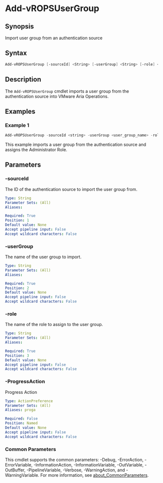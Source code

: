 # Add-vROPSUserGroup

## Synopsis

Import user group from an authentication source

## Syntax

```powershell
Add-vROPSUserGroup [-sourceId] <String> [-userGroup] <String> [-role] <String> [-ProgressAction <ActionPreference>] [<CommonParameters>]
```

## Description

The `Add-vROPSUserGroup` cmdlet imports a user group from the authentication source into VMware Aria Operations.

## Examples

### Example 1

```powershell
Add-vROPSUserGroup -sourceId <string> -userGroup <user_group_name> -role <role_name>
```

This example imports a user group from the authentication source and assigns the Administrator Role.

## Parameters

### -sourceId

The ID of the authentication source to import the user group from.

```yaml
Type: String
Parameter Sets: (All)
Aliases:

Required: True
Position: 1
Default value: None
Accept pipeline input: False
Accept wildcard characters: False
```

### -userGroup

The name of the user group to import.

```yaml
Type: String
Parameter Sets: (All)
Aliases:

Required: True
Position: 2
Default value: None
Accept pipeline input: False
Accept wildcard characters: False
```

### -role

The name of the role to assign to the user group.

```yaml
Type: String
Parameter Sets: (All)
Aliases:

Required: True
Position: 3
Default value: None
Accept pipeline input: False
Accept wildcard characters: False
```

### -ProgressAction

Progress Action

```yaml
Type: ActionPreference
Parameter Sets: (All)
Aliases: proga

Required: False
Position: Named
Default value: None
Accept pipeline input: False
Accept wildcard characters: False
```

### Common Parameters

This cmdlet supports the common parameters: -Debug, -ErrorAction, -ErrorVariable, -InformationAction, -InformationVariable, -OutVariable, -OutBuffer, -PipelineVariable, -Verbose, -WarningAction, and -WarningVariable. For more information, see [about_CommonParameters](http://go.microsoft.com/fwlink/?LinkID=113216).
